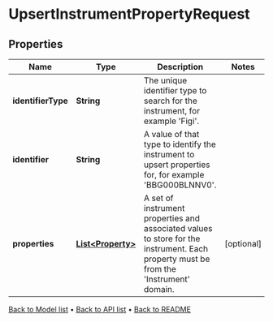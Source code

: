 

# UpsertInstrumentPropertyRequest


## Properties

| Name | Type | Description | Notes |
|------------ | ------------- | ------------- | -------------|
|**identifierType** | **String** | The unique identifier type to search for the instrument, for example &#39;Figi&#39;. |  |
|**identifier** | **String** | A value of that type to identify the instrument to upsert properties for, for example &#39;BBG000BLNNV0&#39;. |  |
|**properties** | [**List&lt;Property&gt;**](Property.md) | A set of instrument properties and associated values to store for the instrument. Each property must be from the &#39;Instrument&#39; domain. |  [optional] |



[Back to Model list](../README.md#documentation-for-models) &#8226; [Back to API list](../README.md#documentation-for-api-endpoints) &#8226; [Back to README](../README.md)


